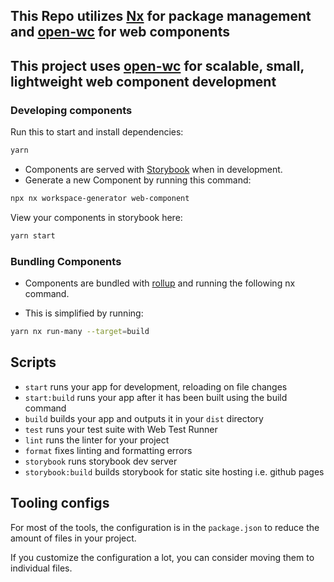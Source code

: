 ## This Repo utilizes [Nx](https://nx.dev) for package management and [open-wc](https://github.com/open-wc) for web components

## This project uses [open-wc](https://github.com/open-wc) for scalable, small, lightweight web component development

### Developing components

Run this to start and install dependencies:

```bash
yarn
```

- Components are served with [Storybook](https://storybook.js.org/docs/react/get-started/introduction) when in development.
- Generate a new Component by running this command:

```bash
npx nx workspace-generator web-component
```

View your components in storybook here:

```bash
yarn start
```

### Bundling Components

- Components are bundled with [rollup](https://github.com/rollup/rollup) and running the following nx command.

- This is simplified by running:

```bash
yarn nx run-many --target=build
```

## Scripts

- `start` runs your app for development, reloading on file changes
- `start:build` runs your app after it has been built using the build command
- `build` builds your app and outputs it in your `dist` directory
- `test` runs your test suite with Web Test Runner
- `lint` runs the linter for your project
- `format` fixes linting and formatting errors
- `storybook` runs storybook dev server
- `storybook:build` builds storybook for static site hosting i.e. github pages

## Tooling configs

For most of the tools, the configuration is in the `package.json` to reduce the amount of files in your project.

If you customize the configuration a lot, you can consider moving them to individual files.
